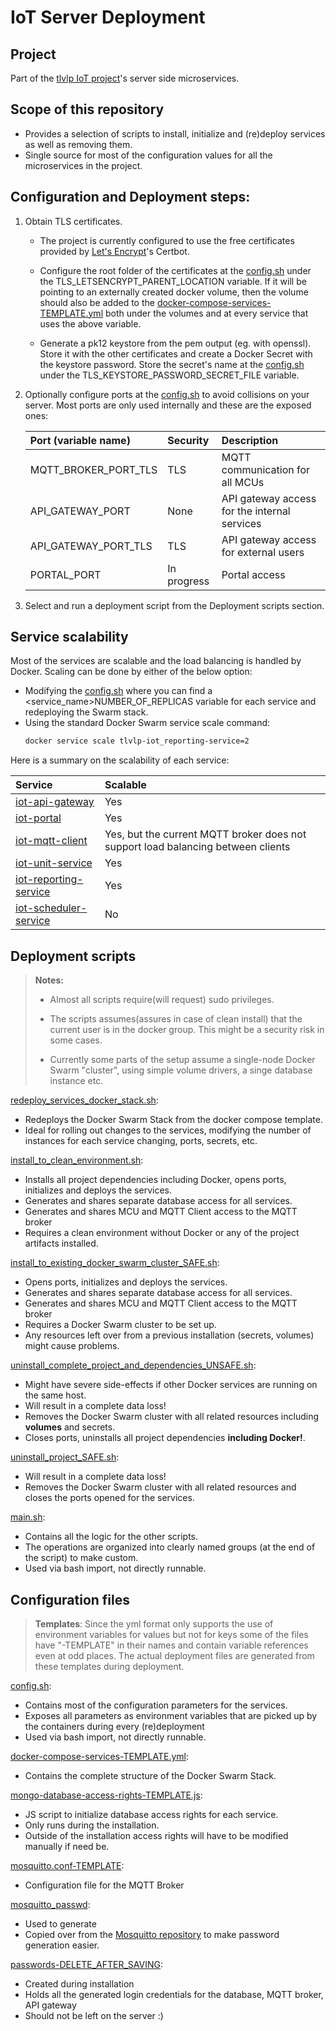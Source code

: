 # IoT Server Deployment

## Project
Part of the [tlvlp IoT project](https://github.com/tlvlp/iot-project-summary)'s server side microservices.

## Scope of this repository
- Provides a selection of scripts to install, initialize and (re)deploy services as well as removing them.
- Single source for most of the configuration values for all the microservices in the project.

## Configuration and Deployment steps:
1. Obtain TLS certificates. 
    - The project is currently configured to use the free certificates provided by 
    [Let's Encrypt](https://letsencrypt.org/)'s Certbot.
    
    - Configure the root folder of the certificates at the [config.sh](config.sh) under the TLS_LETSENCRYPT_PARENT_LOCATION 
    variable. If it will be pointing to an externally created docker volume, then the volume should also be added to the 
    [docker-compose-services-TEMPLATE.yml](config/docker-compose-services-TEMPLATE.yml) both under the volumes and at every 
    service that uses the above variable.
    
    - Generate a pk12 keystore from the pem output (eg. with openssl). Store it with the other certificates and create a Docker Secret
    with the keystore password. Store the secret's name at the [config.sh](config.sh) under the 
    TLS_KEYSTORE_PASSWORD_SECRET_FILE variable.
    
2. Optionally configure ports at the [config.sh](config.sh) to avoid collisions on your server. 
Most ports are only used internally and these are the exposed ones:

    | Port (variable name) | Security | Description|
    | :--- | :--- | :--- |
    | MQTT_BROKER_PORT_TLS | TLS | MQTT communication for all MCUs |
    | API_GATEWAY_PORT | None | API gateway access for the internal services |
    | API_GATEWAY_PORT_TLS | TLS | API gateway access for external users |
    | PORTAL_PORT | In progress | Portal access |


3. Select and run a deployment script from the Deployment scripts section.


## Service scalability
Most of the services are scalable and the load balancing is handled by Docker.
Scaling can be done by either of the below option:
 - Modifying the [config.sh](config.sh) where you can find a <service_name>NUMBER_OF_REPLICAS variable for each service and redeploying the Swarm stack.
 - Using the standard Docker Swarm service scale command:
    ```bash
    docker service scale tlvlp-iot_reporting-service=2
    ```

Here is a summary on the scalability of each service:

| Service | Scalable |
| :--- | :--- |
| [iot-api-gateway](https://github.com/tlvlp/iot-api-gateway) | Yes |
| [iot-portal](https://github.com/tlvlp/iot-portal) | Yes | 
| [iot-mqtt-client](https://github.com/tlvlp/iot-mqtt-client) | Yes, but the current MQTT broker does not support load balancing between clients | 
| [iot-unit-service](https://github.com/tlvlp/iot-unit-service) | Yes |
| [iot-reporting-service](https://github.com/tlvlp/iot-reporting-service) | Yes |
| [iot-scheduler-service](https://github.com/tlvlp/iot-scheduler-service) | No |


## Deployment scripts
>**Notes:**
>
> - Almost all scripts require(will request) sudo privileges.
>
> - The scripts assumes(assures in case of clean install) that the current user is in the docker group. This might be a 
> security risk in some cases.
>
> - Currently some parts of the setup assume a single-node Docker Swarm "cluster", using simple volume drivers, a singe 
>database instance etc.

[redeploy_services_docker_stack.sh](redeploy_services_docker_stack.sh): 
- Redeploys the Docker Swarm Stack from the docker compose template. 
- Ideal for rolling out changes to the services, modifying the number of instances for each service 
changing, ports, secrets, etc.

[install_to_clean_environment.sh](install_to_clean_environment.sh):
- Installs all project dependencies including Docker, opens ports, initializes and deploys the services.
- Generates and shares separate database access for all services.
- Generates and shares MCU and MQTT Client access to the MQTT broker
- Requires a clean environment without Docker or any of the project artifacts installed.

[install_to_existing_docker_swarm_cluster_SAFE.sh](install_to_existing_docker_swarm_cluster_SAFE.sh):
- Opens ports, initializes and deploys the services.
- Generates and shares separate database access for all services.
- Generates and shares MCU and MQTT Client access to the MQTT broker
- Requires a Docker Swarm cluster to be set up.
- Any resources left over from a previous installation (secrets, volumes) might cause problems.

[uninstall_complete_project_and_dependencies_UNSAFE.sh](uninstall_complete_project_and_dependencies_UNSAFE.sh):
- Might have severe side-effects if other Docker services are running on the same host.
- Will result in a complete data loss!
- Removes the Docker Swarm cluster with all related resources including **volumes** and secrets.
- Closes ports, uninstalls all project dependencies **including Docker!**.

[uninstall_project_SAFE.sh](uninstall_project_SAFE.sh):
- Will result in a complete data loss!
- Removes the Docker Swarm cluster with all related resources and closes the ports opened for the services.

[main.sh](main.sh):
- Contains all the logic for the other scripts.
- The operations are organized into clearly named groups (at the end of the script) to make custom.
- Used via bash import, not directly runnable.


## Configuration files
> **Templates**: Since the yml format only supports the use of environment variables for values but not for keys
some of the files have "-TEMPLATE" in their names and contain variable references even at odd places.
The actual deployment files are generated from these templates during deployment.

[config.sh](config.sh):
- Contains most of the configuration parameters for the services.
- Exposes all parameters as environment variables that are picked up by the containers during every (re)deployment
- Used via bash import, not directly runnable.

[docker-compose-services-TEMPLATE.yml](config/docker-compose-services-TEMPLATE.yml):
- Contains the complete structure of the Docker Swarm Stack.

[mongo-database-access-rights-TEMPLATE.js](config/mongo-database-access-rights-TEMPLATE.js):
- JS script to initialize database access rights for each service. 
- Only runs during the installation.
- Outside of the installation access rights will have to be modified manually if need be.

[mosquitto.conf-TEMPLATE](config/mosquitto.conf-TEMPLATE]):
- Configuration file for the MQTT Broker

[mosquitto_passwd](config/mosquitto_passwd):
- Used to generate
- Copied over from the [Mosquitto repository](https://github.com/eclipse/mosquitto) to make password generation easier.

[passwords-DELETE_AFTER_SAVING](passwords-DELETE_AFTER_SAVING):
- Created during installation
- Holds all the generated login credentials for the database, MQTT broker, API gateway
- Should not be left on the server :)


